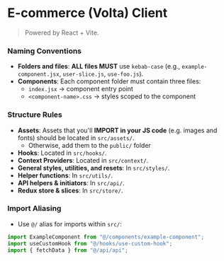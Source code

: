# E-commerce (Volta) Client

> Powered by React + Vite.

### Naming Conventions

- **Folders and files**: **ALL files MUST** use `kebab-case` (e.g.,
  `example-component.jsx`, `user-slice.js`, `use-foo.js`).
- **Components**: Each component folder must contain three files:
    - `index.jsx` → component entry point
    - `<component-name>.css` → styles scoped to the component

### Structure Rules

- **Assets**: Assets that you'll **IMPORT in your JS code** (e.g. images and
  fonts) should be located in `src/assets/`.
    - Otherwise, add them to the `public/` folder
- **Hooks**: Located in `src/hooks/`.
- **Context Providers**: Located in `src/context/`.
- **General styles, utilities, and resets**: In `src/styles/`.
- **Helper functions**: In `src/utils/`.
- **API helpers & initiators**: In `src/api/`.
- **Redux store & slices**: In `src/store/`.

### Import Aliasing

- Use `@/` alias for imports within `src/`:

```js
import ExampleComponent from "@/components/example-component";
import useCustomHook from "@/hooks/use-custom-hook";
import { fetchData } from "@/api/api";
```
